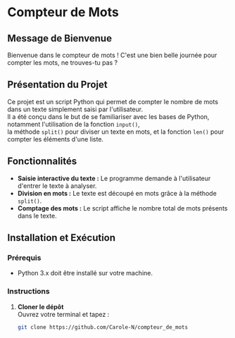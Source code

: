 # Compteur de Mots

## Message de Bienvenue

Bienvenue dans le compteur de mots ! C'est une bien belle journée pour compter les mots, ne trouves-tu pas ?

## Présentation du Projet

Ce projet est un script Python qui permet de compter le nombre de mots dans un texte simplement saisi par l'utilisateur.  
Il a été conçu dans le but de se familiariser avec les bases de Python, notamment l'utilisation de la fonction `input()`,  
la méthode `split()` pour diviser un texte en mots, et la fonction `len()` pour compter les éléments d'une liste.

## Fonctionnalités

- **Saisie interactive du texte :** Le programme demande à l'utilisateur d'entrer le texte à analyser.
- **Division en mots :** Le texte est découpé en mots grâce à la méthode `split()`.
- **Comptage des mots :** Le script affiche le nombre total de mots présents dans le texte.

## Installation et Exécution

### Prérequis

- Python 3.x doit être installé sur votre machine.

### Instructions

1. **Cloner le dépôt**  
   Ouvrez votre terminal et tapez :
   ```bash
   git clone https://github.com/Carole-N/compteur_de_mots
